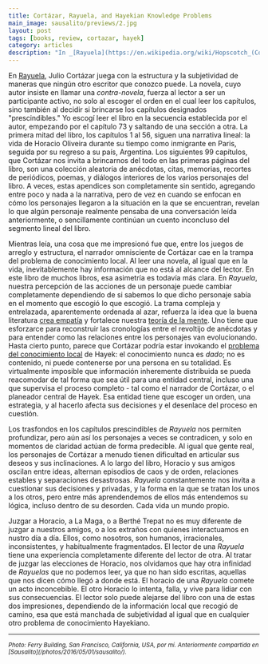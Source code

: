 ```yaml
---
title: Cortázar, Rayuela, and Hayekian Knowledge Problems
main_image: sausalito/previews/2.jpg
layout: post
tags: [books, review, cortazar, hayek]
category: articles
description: "In _[Rayuela](https://en.wikipedia.org/wiki/Hopscotch_(Cort%C3%A1zar_novel))_ (English: _Hopscotch_), Julio Cortázar plays with structure and subjectivity in ways that no other writer I know of does. The novel, which the author insists in calling a _counter-novel,_forces the reader to be an active participant, not just by picking the order in which to tackle the book's chapters, but also by deciding whether or not to skip those labeled \"expendable.\""
---
```


En [Rayuela](https://es.wikipedia.org/wiki/Rayuela_(novela)), Julio Cortázar juega con la estructura y la subjetividad de maneras que ningún otro escritor que conozco puede. La novela, cuyo autor insiste en llamar una _contra-novela_, fuerza al lector a ser un participante activo, no solo al escoger el orden en el cual leer los capítulos, sino también al decidir si brincarse los capítulos designados "prescindibles." Yo escogí leer el libro en la secuencia establecida por el autor, empezando por el capítulo 73 y saltando de una sección a otra. La primera mitad del libro, los capítulos 1 al 56, siguen una narrativa lineal: la vida de Horacio Oliveira durante su tiempo como inmigrante en Paris, seguida por su regreso a su país, Argentina. Los siguientes 99 capítulos, que Cortázar nos invita a brincarnos del todo en las primeras páginas del libro, son una colección aleatoria de anécdotas, citas, memorias, recortes de periódicos, poemas, y diálogos interiores de los varios personajes del libro. A veces, estas apendices son completamente sin sentido, agregando entre poco y nada a la narrativa, pero de vez en cuando se enfocan en cómo los personajes llegaron a la situación en la que se encuentran, revelan lo que algún personaje realmente pensaba de una conversación leída anteriormente, o sencillamente continúan un cuento inconcluso del segmento lineal del libro.

Mientras leía, una cosa que me impresionó fue que, entre los juegos de arreglo y estructura, el narrador omnisciente de Cortázar cae en la trampa del problema de conocimiento local. Al leer una novela, al igual que en la vida, inevitablemente hay información que no está al alcance del lector. En este libro de muchos libros, esa asimetría es todavía más clara. En _Rayuela_, nuestra percepción de las acciones de un personaje puede cambiar completamente dependiendo de si sabemos lo que dicho personaje sabía en el momento que escogió lo que escogió. La trama compleja y entrelazada, aparentemente ordenada al azar, refuerza la idea que la buena literatura [crea empatía](https://www.psychologytoday.com/us/blog/the-psychology-fiction/201111/empathy-and-fiction) y fortalece nuestra [teoría de la mente](https://www.scientificamerican.com/article/novel-finding-reading-literary-fiction-improves-empathy/). Uno tiene que esforzarce para reconstruir las cronologías entre el revoltijo de anécdotas y para entender como las relaciones entre los personajes van evolucionando. Hasta cierto punto, parece que Cortázar podría estar invokando el [problema del conocimiento local](https://es.wikipedia.org/wiki/Problema_del_conocimiento_local) de Hayek: el conocimiento nunca es _dado_; no es contenido, ni puede contenerse por una persona en su totalidad. Es virtualmente imposible que información inheremente distribuida se pueda reacomodar de tal forma que sea útil para una entidad central, incluso una que supervisa el proceso completo - tal como el narrador de Cortázar, o el planeador central de Hayek. Esa entidad tiene que escoger un orden, una estrategia, y al hacerlo afecta sus decisiones y el desenlace del proceso en cuestión.

Los trasfondos en los capítulos prescindibles de _Rayuela_ nos permiten profundizar, pero aún así los personajes a veces se contradicen, y solo en momentos de claridad actúan de forma predecible. Al igual que gente real, los personajes de Cortázar a menudo tienen dificultad en articular sus deseos y sus inclinaciones. A lo largo del libro, Horacio y sus amigos oscilan entre ideas, alternan episodios de caos y de orden, relaciones estables y separaciones desastrosas. _Rayuela_ constantemente nos invita a cuestionar sus decisiones y privadas, y la forma en la que se tratan los unos a los otros, pero entre más aprendendemos de ellos más entendemos su lógica, incluso dentro de su desorden. Cada vida un mundo propio.

Juzgar a Horacio, a La Maga, o a Berthé Trepat no es muy diferente de juzgar a nuestros amigos, o a los extraños con quienes interactuamos en nustro día a día. Ellos, como nosotros, son humanos, irracionales, inconsistentes, y habitualmente fragmentados. El lector de una _Rayuela_ tiene una experiencia completamente diferente del lector de otra. Al tratar de juzgar las elecciones de Horacio, nos olvidamos que hay otra infinidad de _Rayuelas_ que no podemos leer, ya que no han sido escritas, aquellas que nos dicen cómo llegó a donde está. El horacio de una _Rayuela_ comete un acto inconcebible. El otro Horacio lo intenta, falla, y vive para lidiar con sus consecuencias. El lector solo puede alejarse del libro con una de estas dos impresiones, dependiendo de la información local que recogió de camino, esa que está manchada de subjetividad al igual que en cualquier otro problema de conocimiento Hayekiano.

<hr>
<small><em>Photo: Ferry Building, San Francisco, California, USA, por mí. Anteriormente compartida en [Sausalito](/photos/2016/05/01/sausalito/).</em></small>
